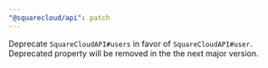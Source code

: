 ```yaml
---
"@squarecloud/api": patch
---
```


Deprecate `SquareCloudAPI#users` in favor of `SquareCloudAPI#user`. Deprecated property will be removed in the the next major version.
